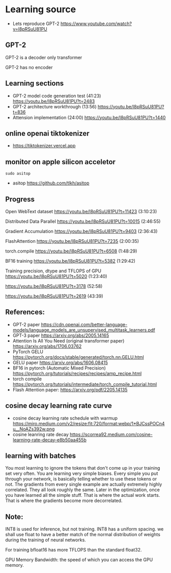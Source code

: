 # Learning source

* Lets reproduce GPT-2 https://www.youtube.com/watch?v=l8pRSuU81PU

## GPT-2

GPT-2 is a decoder only transformer

GPT-2 has no encoder

## Learning sections
* GPT-2 model code generation test (41:23) https://youtu.be/l8pRSuU81PU?t=2483
* GPT-2 architecture workthrough (13:56) https://youtu.be/l8pRSuU81PU?t=836
* Attension implementation (24:00) https://youtu.be/l8pRSuU81PU?t=1440

## online openai tiktokenizer
* https://tiktokenizer.vercel.app

## monitor on apple silicon acceletor
```shell
sudo asitop
```
* asitop https://github.com/tlkh/asitop

## Progress
Open WebText dataset
https://youtu.be/l8pRSuU81PU?t=11423
(3:10:23)

Distributed Data Parallel
https://youtu.be/l8pRSuU81PU?t=10015
(2:46:55)

Gradient Accumulation
https://youtu.be/l8pRSuU81PU?t=9403
(2:36:43)

FlashAttention
https://youtu.be/l8pRSuU81PU?t=7235
(2:00:35)

torch.compile
https://youtu.be/l8pRSuU81PU?t=6508
(1:48:29)

BF16 training
https://youtu.be/l8pRSuU81PU?t=5382
(1:29:42)

Training precision, dtype and TFLOPS of GPU
https://youtu.be/l8pRSuU81PU?t=5020
(1:23:40)

https://youtu.be/l8pRSuU81PU?t=3178
(52:58)

https://youtu.be/l8pRSuU81PU?t=2619
(43:39)

## References:
* GPT-2 paper https://cdn.openai.com/better-language-models/language_models_are_unsupervised_multitask_learners.pdf
* GPT-3 paper https://arxiv.org/abs/2005.14165
* Attention Is All You Need (original transformer paper) https://arxiv.org/abs/1706.03762
* PyTorch GELU https://pytorch.org/docs/stable/generated/torch.nn.GELU.html
* GELU paper https://arxiv.org/abs/1606.08415
* BF16 in pytorch (Automatic Mixed Precision) https://pytorch.org/tutorials/recipes/recipes/amp_recipe.html
* torch compile https://pytorch.org/tutorials/intermediate/torch_compile_tutorial.html
* Flash Attention paper: https://arxiv.org/pdf/2205.14135

## cosine decay learning rate curve
* cosine decay learning rate schedule with warmup https://miro.medium.com/v2/resize:fit:720/format:webp/1*BJCssPOCn4u__NoAZs392w.png
* cosine leanring rate decay https://scorrea92.medium.com/cosine-learning-rate-decay-e8b50aa455b

## learning with batches
You most learning to ignore the tokens that don't come up in your training set very often.
You are learning very simple biases. Every simple you put through your network, is basically telling whether to use these tokens or not.
The gradients from every single example are actually extremely highly correlated.
They all look roughly the same.
Later in the optimization, once you have learned all the simple stuff. 
That is where the actual work starts. That is where the gradients become more decorrelated.



## Note:
INT8 is used for inference, but not training. INT8 has a uniform spacing. we shall use float to have a better match of the normal distribution of weights during the training of neural networks.

For training bfloat16 has more TFLOPS than the standard float32.

GPU Memory Bandwidth: the speed of which you can access the GPU memory.






